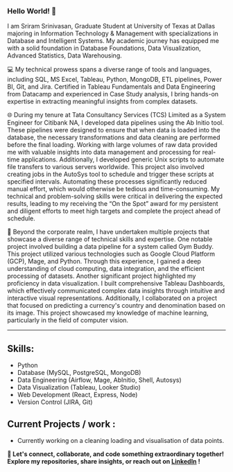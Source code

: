 ### Hello World! 👋

I am Sriram Srinivasan, Graduate Student at University of Texas at Dallas majoring in Information Technology & Management with specializations in Database and Intelligent Systems. My academic journey has equipped me with a solid foundation in Database Foundations, Data Visualization, Advanced Statistics, Data Warehousing.

💻 My technical prowess spans a diverse range of tools and languages, including SQL, MS Excel, Tableau, Python, MongoDB, ETL pipelines, Power BI, Git, and Jira. Certified in Tableau Fundamentals and Data Engineering from Datacamp and experienced in Case Study analysis, I bring hands-on expertise in extracting meaningful insights from complex datasets.

🌐 During my tenure at Tata Consultancy Services (TCS) Limited as a System Engineer for Citibank NA, I developed data pipelines using the Ab Initio tool. These pipelines were designed to ensure that when data is loaded into the database, the necessary transformations and data cleaning are performed before the final loading. Working with large volumes of raw data provided me with valuable insights into data management and processing for real-time applications. Additionally, I developed generic Unix scripts to automate file transfers to various servers worldwide. This project also involved creating jobs in the AutoSys tool to schedule and trigger these scripts at specified intervals. Automating these processes significantly reduced manual effort, which would otherwise be tedious and time-consuming. My technical and problem-solving skills were critical in delivering the expected results, leading to my receiving the “On the Spot” award for my persistent and diligent efforts to meet high targets and complete the project ahead of schedule.

🚀 Beyond the corporate realm, I have undertaken multiple projects that showcase a diverse range of technical skills and expertise. One notable project involved building a data pipeline for a system called Gym Buddy. This project utilized various technologies such as Google Cloud Platform (GCP), Mage, and Python. Through this experience, I gained a deep understanding of cloud computing, data integration, and the efficient processing of datasets.
Another significant project highlighted my proficiency in data visualization. I built comprehensive Tableau Dashboards, which effectively communicated complex data insights through intuitive and interactive visual representations. Additionally, I collaborated on a project that focused on predicting a currency's country and denomination based on its image. This project showcased my knowledge of machine learning, particularly in the field of computer vision.

___

## Skills: 
  - Python
  - Database (MySQL, PostgreSQL, MongoDB)
  - Data Engineering (Airflow, Mage, AbInitio, Shell, Autosys)
  - Data Visualization (Tableau, Looker Studio)
  - Web Development (React, Express, Node)
  - Version Control (JIRA, Git)

## Current Projects / work :

- Currently working on a cleaning loading and visualisation of data points.
  
**🌟 Let's connect, collaborate, and code something extraordinary together! Explore my repositories, share insights, or reach out on [LinkedIn](https://www.linkedin.com/in/sriram-srinivasan1/) !**
